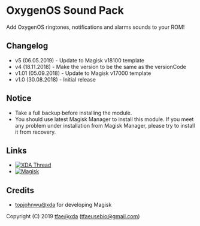OxygenOS Sound Pack
==========

Add OxygenOS ringtones, notifications and alarms sounds to your ROM!


## Changelog
* v5    (06.05.2019) - Update to Magisk v18100 template
* v4    (18.11.2018) - Make the version to be the same as the versionCode
* v1.01 (05.09.2018) - Update to Magisk v17000 template
* v1.0  (30.08.2018) - Initial release


## Notice
* Take a full backup before installing the module.
* You should use latest Magisk Manager to install this module. If you meet any problem under installation from Magisk Manager, please try to install it from recovery.


## Links
* [![XDA Thread](https://img.shields.io/badge/XDA-Thread-orange.svg)](https://forum.xda-developers.com/apps/magisk/magisk-oxygenos-sound-pack-v4-t3868542)
* [![Magisk](https://img.shields.io/badge/Magisk-19%2B-00B39B.svg)](https://forum.xda-developers.com/apps/magisk/official-magisk-v7-universal-systemless-t3473445)


## Credits
* <a href="https://forum.xda-developers.com/member.php?u=4470081">topjohnwu@xda</a> for developing Magisk


Copyright (C) 2019 <a href="https://forum.xda-developers.com/member.php?u=6415870">tfae@xda</a> (tfaeusebio@gmail.com)

